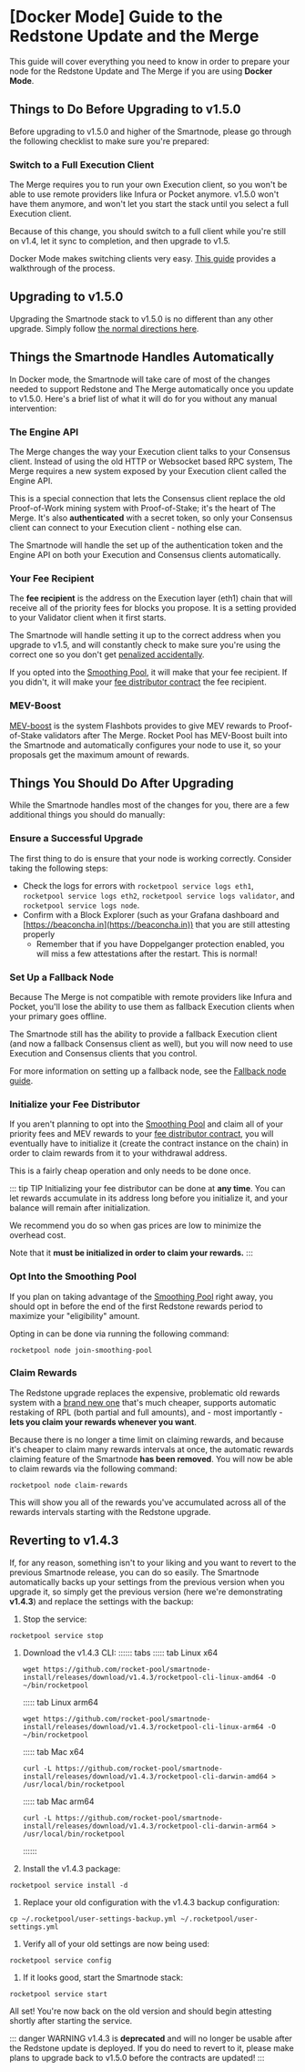 # [Docker Mode] Guide to the Redstone Update and the Merge

This guide will cover everything you need to know in order to prepare your node for the Redstone Update and The Merge if you are using **Docker Mode**.

## Things to Do Before Upgrading to v1.5.0

Before upgrading to v1.5.0 and higher of the Smartnode, please go through the following checklist to make sure you're prepared:

### Switch to a Full Execution Client

The Merge requires you to run your own Execution client, so you won't be able to use remote providers like Infura or Pocket anymore.
v1.5.0 won't have them anymore, and won't let you start the stack until you select a full Execution client.

Because of this change, you should switch to a full client while you're still on v1.4, let it sync to completion, and then upgrade to v1.5.

Docker Mode makes switching clients very easy.
[This guide](../node/change-clients#changing-execution-clients) provides a walkthrough of the process.

## Upgrading to v1.5.0

Upgrading the Smartnode stack to v1.5.0 is no different than any other upgrade.
Simply follow [the normal directions here](../node/updates#updating-the-smartnode-stack).

## Things the Smartnode Handles Automatically

In Docker mode, the Smartnode will take care of most of the changes needed to support Redstone and The Merge automatically once you update to v1.5.0.
Here's a brief list of what it will do for you without any manual intervention:

### The Engine API

The Merge changes the way your Execution client talks to your Consensus client.
Instead of using the old HTTP or Websocket based RPC system, The Merge requires a new system exposed by your Execution client called the Engine API.

This is a special connection that lets the Consensus client replace the old Proof-of-Work mining system with Proof-of-Stake; it's the heart of The Merge.
It's also **authenticated** with a secret token, so only your Consensus client can connect to your Execution client - nothing else can.

The Smartnode will handle the set up of the authentication token and the Engine API on both your Execution and Consensus clients automatically.

### Your Fee Recipient

The **fee recipient** is the address on the Execution layer (eth1) chain that will receive all of the priority fees for blocks you propose.
It is a setting provided to your Validator client when it first starts.

The Smartnode will handle setting it up to the correct address when you upgrade to v1.5, and will constantly check to make sure you're using the correct one so you don't get [penalized accidentally](https://github.com/rocket-pool/rocketpool-research/blob/master/Penalties/penalty-system).

If you opted into the [Smoothing Pool](./whats-new#smoothing-pool), it will make that your fee recipient.
If you didn't, it will make your [fee distributor contract](./whats-new#fee-recipients-and-your-distributor) the fee recipient.

### MEV-Boost

[MEV-boost](https://boost.flashbots.net/) is the system Flashbots provides to give MEV rewards to Proof-of-Stake validators after The Merge.
Rocket Pool has MEV-Boost built into the Smartnode and automatically configures your node to use it, so your proposals get the maximum amount of rewards.

## Things You Should Do After Upgrading

While the Smartnode handles most of the changes for you, there are a few additional things you should do manually:

### Ensure a Successful Upgrade

The first thing to do is ensure that your node is working correctly.
Consider taking the following steps:

- Check the logs for errors with `rocketpool service logs eth1`, `rocketpool service logs eth2`, `rocketpool service logs validator`, and `rocketpool service logs node`.
- Confirm with a Block Explorer (such as your Grafana dashboard and [https://beaconcha.in](https://beaconcha.in)) that you are still attesting properly
  - Remember that if you have Doppelganger protection enabled, you will miss a few attestations after the restart. This is normal!

### Set Up a Fallback Node

Because The Merge is not compatible with remote providers like Infura and Pocket, you'll lose the ability to use them as fallback Execution clients when your primary goes offline.

The Smartnode still has the ability to provide a fallback Execution client (and now a fallback Consensus client as well), but you will now need to use Execution and Consensus clients that you control.

For more information on setting up a fallback node, see the [Fallback node guide](../node/fallback).

### Initialize your Fee Distributor

If you aren't planning to opt into the [Smoothing Pool](./whats-new#smoothing-pool) and claim all of your priority fees and MEV rewards to your [fee distributor contract](./whats-new#fee-recipients-and-your-distributor), you will eventually have to initialize it (create the contract instance on the chain) in order to claim rewards from it to your withdrawal address.

This is a fairly cheap operation and only needs to be done once.

::: tip TIP
Initializing your fee distributor can be done at **any time**.
You can let rewards accumulate in its address long before you initialize it, and your balance will remain after initialization.

We recommend you do so when gas prices are low to minimize the overhead cost.

Note that it **must be initialized in order to claim your rewards.**
:::

### Opt Into the Smoothing Pool

If you plan on taking advantage of the [Smoothing Pool](./whats-new#smoothing-pool) right away, you should opt in before the end of the first Redstone rewards period to maximize your "eligibility" amount.

Opting in can be done via running the following command:

```
rocketpool node join-smoothing-pool
```

### Claim Rewards

The Redstone upgrade replaces the expensive, problematic old rewards system with a [brand new one](./whats-new#new-rewards-system) that's much cheaper, supports automatic restaking of RPL (both partial and full amounts), and - most importantly - **lets you claim your rewards whenever you want**.

Because there is no longer a time limit on claiming rewards, and because it's cheaper to claim many rewards intervals at once, the automatic rewards claiming feature of the Smartnode **has been removed**.
You will now be able to claim rewards via the following command:

```
rocketpool node claim-rewards
```

This will show you all of the rewards you've accumulated across all of the rewards intervals starting with the Redstone upgrade.

## Reverting to v1.4.3

If, for any reason, something isn't to your liking and you want to revert to the previous Smartnode release, you can do so easily.
The Smartnode automatically backs up your settings from the previous version when you upgrade it, so simply get the previous version (here we're demonstrating **v1.4.3**) and replace the settings with the backup:

1. Stop the service:

```
rocketpool service stop
```

1. Download the v1.4.3 CLI:
   :::::: tabs
   ::::: tab Linux x64

   ```
   wget https://github.com/rocket-pool/smartnode-install/releases/download/v1.4.3/rocketpool-cli-linux-amd64 -O ~/bin/rocketpool
   ```

   ::::: tab Linux arm64

   ```
   wget https://github.com/rocket-pool/smartnode-install/releases/download/v1.4.3/rocketpool-cli-linux-arm64 -O ~/bin/rocketpool
   ```

   ::::: tab Mac x64

   ```
   curl -L https://github.com/rocket-pool/smartnode-install/releases/download/v1.4.3/rocketpool-cli-darwin-amd64 > /usr/local/bin/rocketpool
   ```

   ::::: tab Mac arm64

   ```
   curl -L https://github.com/rocket-pool/smartnode-install/releases/download/v1.4.3/rocketpool-cli-darwin-arm64 > /usr/local/bin/rocketpool
   ```

   ::::::

1. Install the v1.4.3 package:

```
rocketpool service install -d
```

1. Replace your old configuration with the v1.4.3 backup configuration:

```
cp ~/.rocketpool/user-settings-backup.yml ~/.rocketpool/user-settings.yml
```

1. Verify all of your old settings are now being used:

```
rocketpool service config
```

1. If it looks good, start the Smartnode stack:

```
rocketpool service start
```

All set! You're now back on the old version and should begin attesting shortly after starting the service.

::: danger WARNING
v1.4.3 is **deprecated** and will no longer be usable after the Redstone update is deployed.
If you do need to revert to it, please make plans to upgrade back to v1.5.0 before the contracts are updated!
:::
